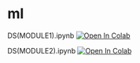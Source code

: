 # ml

DS(MODULE1).ipynb
[![Open In Colab](https://colab.research.google.com/assets/colab-badge.svg)](https://colab.research.google.com/github/p-p-p-p/ml/blob/main/DS(MODULE1).ipynb)

DS(MODULE2).ipynb
[![Open In Colab](https://colab.research.google.com/assets/colab-badge.svg)](https://colab.research.google.com/github/p-p-p-p/ml/blob/main/DS(MODULE2).ipynb)



